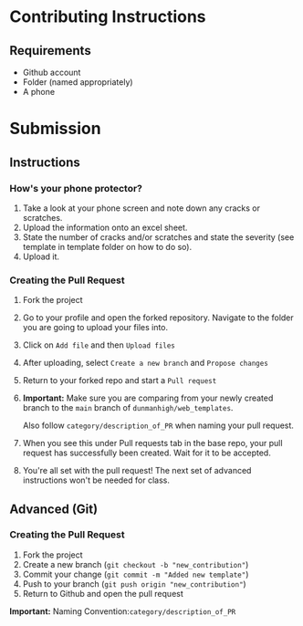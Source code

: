 # Contributing Instructions

## Requirements

- Github account
- Folder (named appropriately)
- A phone

# Submission

## Instructions

### How's your phone protector?

1. Take a look at your phone screen and note down any cracks or scratches.
2. Upload the information onto an excel sheet.
3. State the number of cracks and/or scratches and state the severity (see template in template folder on how to do so).
4. Upload it.

### Creating the Pull Request

1. Fork the project

2. Go to your profile and open the forked repository. Navigate to the folder you are going to upload your files into.

3. Click on `Add file` and then `Upload files`

4. After uploading, select `Create a new branch` and `Propose changes`

5. Return to your forked repo and start a `Pull request`

6. **Important:** Make sure you are comparing from your newly created branch to the `main` branch of `dunmanhigh/web_templates`.

    Also follow `category/description_of_PR` when naming your pull request.
    
7. When you see this under Pull requests tab in the base repo, your pull request has successfully been created. Wait for it to be accepted.

8. You're all set with the pull request! The next set of advanced instructions won't be needed for class.

## Advanced (Git)

### Creating the Pull Request

1. Fork the project
2. Create a new branch (`git checkout -b "new_contribution"`)
3. Commit your change (`git commit -m "Added new template"`)
4. Push to your branch (`git push origin "new_contribution"`)
5. Return to Github and open the pull request

**Important:** Naming Convention:`category/description_of_PR`

